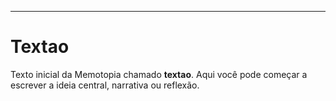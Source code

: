 ---
# Textao

Texto inicial da Memotopia chamado **textao**.
Aqui você pode começar a escrever a ideia central, narrativa ou reflexão.
